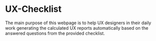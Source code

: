 # UX-Checklist

The main purpose of this webpage is to help UX designers in their daily work generating the calculated UX reports automatically based on the answered questions from the provided checklist.
